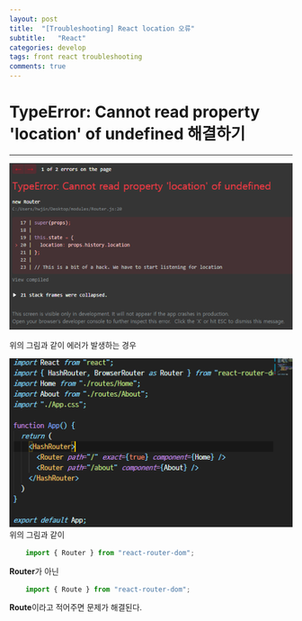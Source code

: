 ```yaml
---
layout: post
title:  "[Troubleshooting] React location 오류"
subtitle:   "React"
categories: develop
tags: front react troubleshooting
comments: true
---
```

# TypeError: Cannot read property 'location' of undefined 해결하기
---

![그림 1-1](/assets/img/web/troubleshooting/1-1.PNG)

위의 그림과 같이 에러가 발생하는 경우

![그림 1-1](/assets/img/web/troubleshooting/1-3.PNG)
위의 그림과 같이 
```javascript
    import { Router } from "react-router-dom";
```
**Router**가 아닌 

```javascript
    import { Route } from "react-router-dom";
```

**Route**이라고 적어주면 문제가 해결된다.